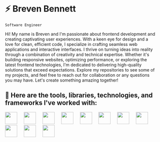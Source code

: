 # :zap: Breven Bennett

`Software Engineer`

Hi! My name is Breven and I'm passionate about frontend development and creating captivating user experiences. With a keen eye for design and a love for clean, efficient code, I specialize in crafting seamless web applications and interactive interfaces. I thrive on turning ideas into reality through a combination of creativity and technical expertise. Whether it's building responsive websites, optimizing performance, or exploring the latest frontend technologies, I'm dedicated to delivering high-quality solutions that exceed expectations. Explore my repositories to see some of my projects, and feel free to reach out for collaboration or any questions you may have. Let's create something amazing together!

## :hammer: Here are the tools, libraries, technologies, and frameworks I've worked with:
<img src="https://github.com/BrevenBennett/BrevenBennett/assets/118828879/ec6546ee-306e-40a6-90f6-a8078a8bc2a1" width="40" /> &emsp;
<img src="https://github.com/BrevenBennett/BrevenBennett/assets/118828879/8618f7ec-5611-47b5-8f4d-881334a8f6a9" width="40" /> &emsp;
<img src="https://github.com/BrevenBennett/BrevenBennett/assets/118828879/51102bbb-f6ff-4cc9-85fe-0471fd11906a" width="40" /> &emsp;
<img src="https://github.com/BrevenBennett/BrevenBennett/assets/118828879/1750b33a-e401-436b-93f6-77c3d9c11624" width="40" /> &emsp;
<img src="https://github.com/BrevenBennett/BrevenBennett/assets/118828879/52abd6ab-690b-46bf-81b4-8091ef405d89" width="40" /> &emsp;
<img src="https://github.com/BrevenBennett/BrevenBennett/assets/118828879/08bfeb72-314e-4379-8a52-814e0f134fe8" width="40" /> &emsp;
<img src="https://github.com/BrevenBennett/BrevenBennett/assets/118828879/cfe588d2-0b48-42f2-b184-10395dde2bf0" width="40" /> &emsp;
<img src="https://github.com/BrevenBennett/BrevenBennett/assets/118828879/bbba438e-2cab-4f4c-8ac1-74e375a4140b" width="40" /> &emsp;
<img src="https://github.com/BrevenBennett/BrevenBennett/assets/118828879/fde8a2d9-e8ee-4bfc-a26f-39253573536d" width="40" /> &emsp;
<img src="https://github.com/BrevenBennett/BrevenBennett/assets/118828879/a4ad3b74-baf3-4de4-8ddd-412aef53c6a2" width="40" /> &emsp;
<img src="https://github.com/BrevenBennett/BrevenBennett/assets/118828879/073e6bb6-2483-4445-b451-48e6bd221745" width="40" /> &emsp;
